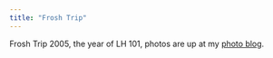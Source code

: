```yaml
---
title: "Frosh Trip"
---
```

Frosh Trip 2005, the year of LH 101, photos are up at my [photo
blog](http://andystestingblog.blogspot.com/).

